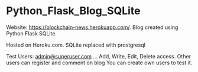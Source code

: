 # Python_Flask_Blog_SQLite
Website: https://blockchain-news.herokuapp.com/.
Blog created using Python Flask SQLite.

Hosted on Heroku.com.
SQLite replaced with prostgresql 

Test Users:
admin@superuser.com   ... Add, Write, Edit, Delete access. 
Other users can register and comment on blog
You can create own users to test it.
